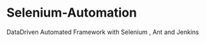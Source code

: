 Selenium-Automation
===================

DataDriven Automated Framework with Selenium , Ant and Jenkins 

